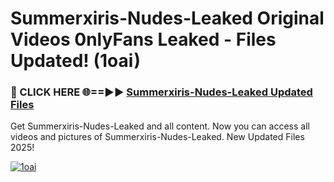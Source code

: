 # Summerxiris-Nudes-Leaked Original Videos 0nlyFans Leaked - Files Updated! (1oai)

<h3>🔴 CLICK HERE 🌐==►► <a href="https://tinyurl.com/5h6xmrr3" rel="nofollow">Summerxiris-Nudes-Leaked Updated Files</a></h3>

Get Summerxiris-Nudes-Leaked and all content. Now you can access all videos and pictures of Summerxiris-Nudes-Leaked. New Updated Files 2025!

[![1oai](https://i.imgur.com/KVD873Z.gif)](https://tinyurl.com/5h6xmrr3)
